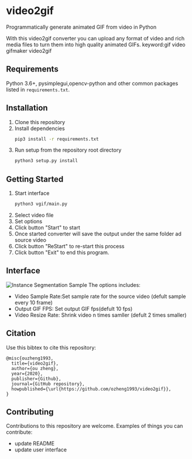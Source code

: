# video2gif

Programmatically generate animated GIF from video in Python

With this video2gif converter you can upload any format of video and rich media files to turn them into high quality animated GIFs. 
keyword:gif video gifmaker video2gif
## Requirements

Python 3.6+, pysimplegui,opencv-python and other common packages listed in `requirements.txt`.

## Installation

1. Clone this repository
2. Install dependencies
   ```bash
   pip3 install -r requirements.txt
   ```
3. Run setup from the repository root directory
    ```bash
    python3 setup.py install
    ``` 

## Getting Started

1. Start interface
   ```bash
   python3 vgif/main.py
     ```
2. Select video file
3. Set options
4. Click button "Start" to start
5. Once started converter will save the output under the same folder ad source video
6. Click button "ReStart" to re-start this process
7. Click button "Exit" to end this program.

## Interface
![Instance Segmentation Sample](assets/interface.png)
The options includes:
* Video Sample Rate:Set sample rate for the source video (defult sample every 10 frame)
* Output GIF FPS: Set output GIF fps(defult 10 fps)
* Video Resize Rate: Shrink video n times samller (defult 2 times smaller)

## Citation
Use this bibtex to cite this repository:
```
@misc{ouzheng1993,
  title={video2gif},
  author={ou zheng},
  year={2020},
  publisher={Github},
  journal={GitHub repository},
  howpublished={\url{https://github.com/ozheng1993/video2gif}},
}
```

## Contributing
Contributions to this repository are welcome. Examples of things you can contribute:
* update README
* update user interface
